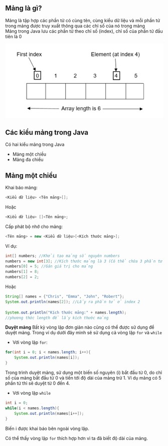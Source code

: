 ## Mảng là gì?
Mảng là tập hợp các phần tử có cùng tên, cùng kiểu dữ liệu và mỗi phần tử trong mảng được truy xuất thông qua các chỉ số của nó trong mảng  
Mảng trong Java lưu các phần tử theo chỉ số (index), chỉ số của phần tử đầu tiên là 0  

![image](../image/array.png) 

## Các kiểu mảng trong Java  
Có hai kiểu mảng trong Java  
- Mảng một chiều
- Mảng đa chiều  

## Mảng một chiều  

Khai báo mảng:  
```java
<Kiểu dữ liệu> <Tên mảng>[];
```

Hoặc
```java
<Kiểu dữ liệu> []<Tên mảng>;
```

Cấp phát bộ nhớ cho mảng:
```java
<Tên mảng> = new <Kiểu dữ liệu>[<Kích thước mảng>];
```

Ví dụ:  
```java
int[] numbers; //Khởi tạo mảng số nguyên numbers
numbers = new int[3]; //Kích thước mảng là 3 (Có thể chứa 3 phần tử)
numbers[0] = 5; //Gán giá trị cho mảng
numbers[1] = 8;
numbers[2] = 2;
```

Hoặc  
```java
String[] names = {"Chris", "Emma", "John", "Robert"};
System.out.println(names[2]); //Lấy ra phần tử ở index 2

System.out.println("Kích thước mảng:" + names.length);
//phương thức length để lấy kích thước mảng
```

**Duyệt mảng**
Bất kỳ vòng lặp đơn giản nào cũng có thể được sử dụng để duyệt mảng. Trong ví dụ dưới đây mình sẽ sử dụng cả vòng lặp `for` và `while` 
- Với vòng lặp `for`:  
```java
for(int i = 0; i < names.length; i++){
    System.out.println(names[i]);
}
```
Trong trình duyệt mảng, sử dụng một biến số nguyên (i) bắt đầu từ 0, do chỉ số của mảng bắt đầu từ 0 và tiến tới độ dài của mảng trừ 1. Ví dụ mảng có 5 phần từ thì sẽ duyệt từ 0 đến 4.

- Với vòng lặp `while`

```java
int i = 0;
while(i < names.length){
    System.out.println(names[i++]);
}
```
Biến i được khai báo bên ngoài vòng lặp.  

Có thể thấy vòng lặp `for` thích hợp hơn vì ta đã biết độ dài của mảng.

